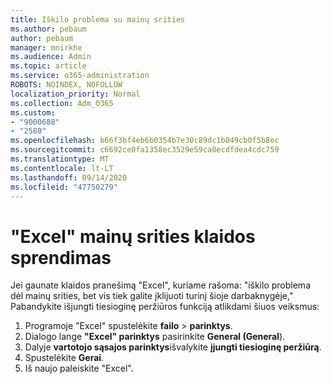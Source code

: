 ```yaml
---
title: Iškilo problema su mainų srities
ms.author: pebaum
author: pebaum
manager: mnirkhe
ms.audience: Admin
ms.topic: article
ms.service: o365-administration
ROBOTS: NOINDEX, NOFOLLOW
localization_priority: Normal
ms.collection: Adm_O365
ms.custom:
- "9000688"
- "2580"
ms.openlocfilehash: b66f3bf4eb6b0354b7e30c89dc1b049cb0f5b8ec
ms.sourcegitcommit: c6692ce0fa1358ec3529e59ca0ecdfdea4cdc759
ms.translationtype: MT
ms.contentlocale: lt-LT
ms.lasthandoff: 09/14/2020
ms.locfileid: "47750279"
---
```

# <a name="resolving-excel-clipboard-error"></a>"Excel" mainų srities klaidos sprendimas

Jei gaunate klaidos pranešimą "Excel", kuriame rašoma: "iškilo problema dėl mainų srities, bet vis tiek galite įklijuoti turinį šioje darbaknygėje," Pabandykite išjungti tiesioginę peržiūros funkciją atlikdami šiuos veiksmus:

1. Programoje "Excel" spustelėkite **failo**  >  **parinktys**.
3. Dialogo lange **"Excel" parinktys** pasirinkite **General (General**).
4. Dalyje **vartotojo sąsajos parinktys**išvalykite **įjungti tiesioginę peržiūrą**.
5. Spustelėkite **Gerai**.
6. Iš naujo paleiskite "Excel".
